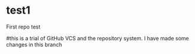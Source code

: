 # test1
First repo test

#this is a trial of GitHub VCS and the repository system.
I have made some changes in this branch
